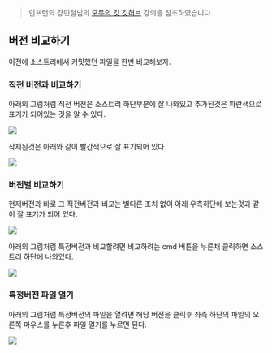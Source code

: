 > 인프런의 강민철님의 [모두의 깃 깃허브](https://www.inflearn.com/course/%EB%AA%A8%EB%91%90%EC%9D%98-%EA%B9%83-%EA%B9%83%ED%97%88%EB%B8%8C/dashboard) 강의를 참조하였습니다.

## 버전 비교하기

이전에 소스트리에서 커밋했던 파일을 한번 비교해보자.

### 직전 버전과 비교하기

아래의 그림처럼 직전 버전은 소스트리 하단부분에 잘 나와있고 추가된것은 파란색으로 표기가 되어있는 것을 알 수 있다.

![](https://velog.velcdn.com/images/bini/post/3ef73846-7a69-45a0-beba-951d0707083c/image.png)

삭제된것은 아래와 같이 빨간색으로 잘 표기되어 있다.

![](https://velog.velcdn.com/images/bini/post/503820c9-c1d8-48ea-b3e1-d11f5970d02a/image.png)

### 버전별 비교하기

현재버전과 바로 그 직전버전과 비교는 별다른 조치 없이 아래 우측하단에 보는것과 같이 잘 표기가 되어 있다.

![](https://velog.velcdn.com/images/bini/post/11d281b1-6064-4bf9-b31d-1c695e8dc242/image.png)

아래의 그림처럼 특정버전과 비교할려면 비교하려는 cmd 버튼을 누른채 클릭하면 소스트리 하단에 나와있다.

![](https://velog.velcdn.com/images/bini/post/0a18909e-a50e-4189-b2b1-8309f6258a3e/image.png)

### 특정버전 파일 열기

아래의 그림처럼 특정버전의 파일을 열려면 해당 버전을 클릭후 좌측 하단의 파일의 오른쪽 마우스를 누른후 파일 열기를 누르면 된다.

![](https://velog.velcdn.com/images/bini/post/81cb6e98-4f4a-437f-89de-8934e15c0c26/image.png)
